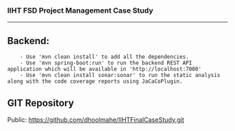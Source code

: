 ### IIHT FSD Project Management Case Study ###
--------------------------------------------

Backend:
--------
		- Use 'mvn clean install' to add all the dependencies.
		- Use 'mvn spring-boot:run' to run the backend REST API application which will be available in 'http://localhost:7000' 
		- Use 'mvn clean install sonar:sonar' to run the static analysis along with the code coverage reports using JaCaCoPlugin.

GIT Repository
---------------
Public: https://github.com/dhoolmahe/IIHTFinalCaseStudy.git

 